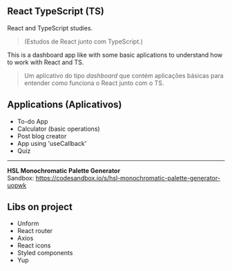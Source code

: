 React TypeScript (TS)
---
React and TypeScript studies.
> (Estudos de React junto com TypeScript.)

This is a dashboard app like with some basic aplications to understand how to work with React and TS.
> Um aplicativo do tipo *dashboard* que contém aplicações básicas para entender como funciona o React junto com o TS.


Applications (Aplicativos)
---

- To-do App
- Calculator (basic operations)
- Post blog creator
- App using 'useCallback'
- Quiz

---
**HSL Monochromatic Palette Generator** <br>
Sandbox: https://codesandbox.io/s/hsl-monochromatic-palette-generator-uopwk


Libs on project 
---
- Unform
- React router
- Axios
- React icons
- Styled components
- Yup
